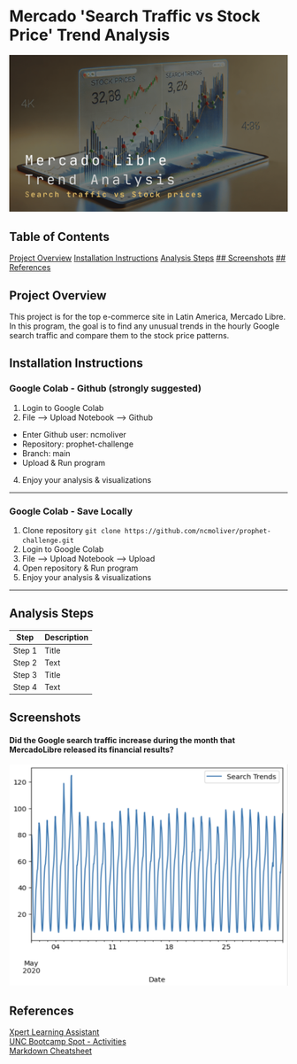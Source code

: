 # Mercado 'Search Traffic vs Stock Price' Trend Analysis 
![project logo](logo.gif)
## Table of Contents 
[Project Overview](https://github.com/ncmoliver/prophet-challenge?tab=readme-ov-file#project-overview)
[Installation Instructions](https://github.com/ncmoliver/prophet-challenge?tab=readme-ov-file#installation-instructions)
[Analysis Steps](https://github.com/ncmoliver/prophet-challenge?tab=readme-ov-file#analysis-steps)
[## Screenshots](https://github.com/ncmoliver/prophet-challenge?tab=readme-ov-file#screenshots)
[## References](https://github.com/ncmoliver/prophet-challenge?tab=readme-ov-file#references)
## Project Overview
This project is for the top e-commerce site in Latin America, Mercado Libre. In this program, the goal is to find any unusual trends in the hourly Google search traffic and compare them to the stock price patterns. 
## Installation Instructions
### Google Colab - Github (strongly suggested)
1. Login to Google Colab
2. File --> Upload Notebook --> Github
- Enter Github user: ncmoliver    
- Repository: prophet-challenge    
- Branch: main    
- Upload & Run program
4. Enjoy your analysis & visualizations 
---
### Google Colab - Save Locally
1. Clone repository `git clone https://github.com/ncmoliver/prophet-challenge.git`
2. Login to Google Colab
3. File --> Upload Notebook --> Upload
4. Open repository & Run program
5. Enjoy your analysis & visualizations
---
## Analysis Steps
| Step | Description |
| ----------- | ----------- |
| Step 1 | Title |
| Step 2 | Text |
| Step 3 | Title |
| Step 4 | Text |
## Screenshots
#### Did the Google search traffic increase during the month that MercadoLibre released its financial results?
<img src="screenshot1.png" width="600" height="400">

## References
[Xpert Learning Assistant](https://bootcampspot.instructure.com/courses/6028/external_tools/313)    
[UNC Bootcamp Spot - Activities](https://git.bootcampcontent.com/UNC-Chapel-Hill/UNC-VIRT-AI-PT-06-2024-U-LOLC)    
[Markdown Cheatsheet](https://www.markdownguide.org/cheat-sheet/)

